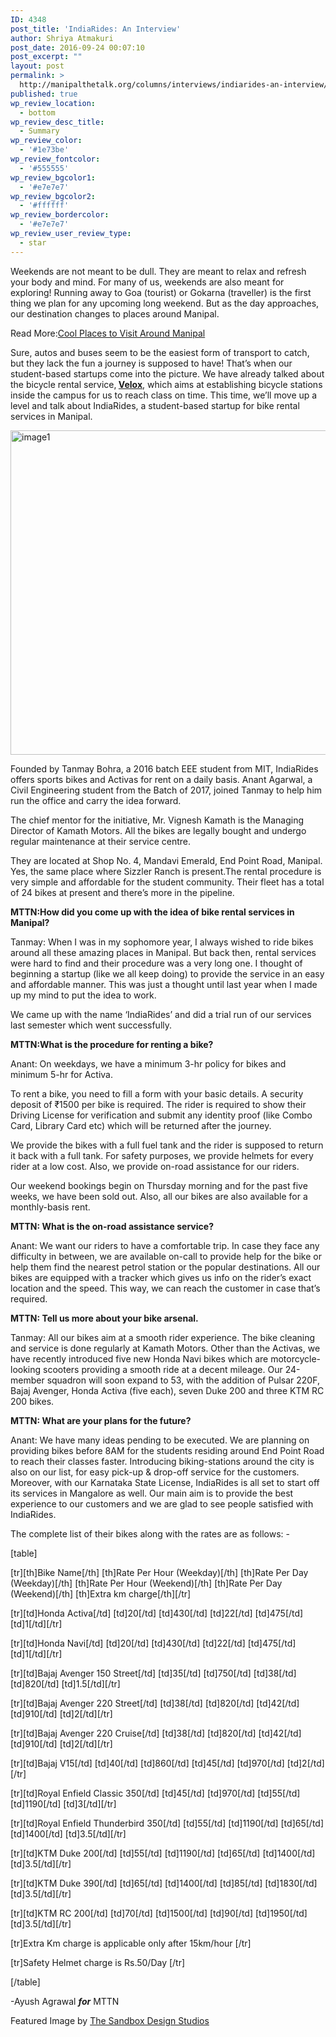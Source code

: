 ```yaml
---
ID: 4348
post_title: 'IndiaRides: An Interview'
author: Shriya Atmakuri
post_date: 2016-09-24 00:07:10
post_excerpt: ""
layout: post
permalink: >
  http://manipalthetalk.org/columns/interviews/indiarides-an-interview/
published: true
wp_review_location:
  - bottom
wp_review_desc_title:
  - Summary
wp_review_color:
  - '#1e73be'
wp_review_fontcolor:
  - '#555555'
wp_review_bgcolor1:
  - '#e7e7e7'
wp_review_bgcolor2:
  - '#ffffff'
wp_review_bordercolor:
  - '#e7e7e7'
wp_review_user_review_type:
  - star
---
```

Weekends are not meant to be dull. They are meant to relax and refresh your body and mind. For many of us, weekends are also meant for exploring! Running away to Goa (tourist) or Gokarna (traveller) is the first thing we plan for any upcoming long weekend. But as the day approaches, our destination changes to places around Manipal.

Read More:<a href="http://manipalthetalk.org/columns/travel/cool-places-visit-around-manipal/" xlink="href" target="_blank">Cool Places to Visit Around Manipal</a>

Sure, autos and buses seem to be the easiest form of transport to catch, but they lack the fun a journey is supposed to have! That’s when our student-based startups come into the picture. We have already talked about the bicycle rental service,<strong> <a href="http://manipalthetalk.org/columns/interviews/an-interview-with-velox/" xlink="href" target="_blank">Velox</a></strong>, which aims at establishing bicycle stations inside the campus for us to reach class on time. This time, we’ll move up a level and talk about IndiaRides, a student-based startup for bike rental services in Manipal.

<a href="http://manipalthetalk.org/wp-content/uploads/2016/09/Image1.png" xlink="href"><img class="aligncenter wp-image-4350" src="http://manipalthetalk.org/wp-content/uploads/2016/09/Image1-1024x683.png" alt="image1" width="779" height="519" /></a>

Founded by Tanmay Bohra, a 2016 batch EEE student from MIT, IndiaRides offers sports bikes and Activas for rent on a daily basis. Anant Agarwal, a Civil Engineering student from the Batch of 2017, joined Tanmay to help him run the office and carry the idea forward.

The chief mentor for the initiative, Mr. Vignesh Kamath is the Managing Director of Kamath Motors. All the bikes are legally bought and undergo regular maintenance at their service centre.

They are located at Shop No. 4, Mandavi Emerald, End Point Road, Manipal. Yes, the same place where Sizzler Ranch is present.The rental procedure is very simple and affordable for the student community. Their fleet has a total of 24 bikes at present and there’s more in the pipeline.

<strong>MTTN:How did you come up with the idea of bike rental services in Manipal?</strong>

Tanmay: When I was in my sophomore year, I always wished to ride bikes around all these amazing places in Manipal. But back then, rental services were hard to find and their procedure was a very long one. I thought of beginning a startup (like we all keep doing) to provide the service in an easy and affordable manner. This was just a thought until last year when I made up my mind to put the idea to work.

We came up with the name ‘IndiaRides’ and did a trial run of our services last semester which went successfully.

<strong>MTTN:What is the procedure for renting a bike?</strong>

Anant: On weekdays, we have a minimum 3-hr policy for bikes and minimum 5-hr for Activa.

To rent a bike, you need to fill a form with your basic details. A security deposit of ₹1500 per bike is required. The rider is required to show their Driving License for verification and submit any identity proof (like Combo Card, Library Card etc) which will be returned after the journey.

We provide the bikes with a full fuel tank and the rider is supposed to return it back with a full tank. For safety purposes, we provide helmets for every rider at a low cost. Also, we provide on-road assistance for our riders.

Our weekend bookings begin on Thursday morning and for the past five weeks, we have been sold out. Also, all our bikes are also available for a monthly-basis rent.

<strong>MTTN: What is the on-road assistance service?</strong>

Anant: We want our riders to have a comfortable trip. In case they face any difficulty in between, we are available on-call to provide help for the bike or help them find the nearest petrol station or the popular destinations. All our bikes are equipped with a tracker which gives us info on the rider’s exact location and the speed. This way, we can reach the customer in case that’s required.

<strong>MTTN: Tell us more about your bike arsenal.</strong>

Tanmay: All our bikes aim at a smooth rider experience. The bike cleaning and service is done regularly at Kamath Motors. Other than the Activas, we have recently introduced five new Honda Navi bikes which are motorcycle-looking scooters providing a smooth ride at a decent mileage. Our 24-member squadron will soon expand to 53, with the addition of Pulsar 220F, Bajaj Avenger, Honda Activa (five each), seven Duke 200 and three KTM RC 200 bikes.

<strong>MTTN: What are your plans for the future?</strong>

Anant: We have many ideas pending to be executed. We are planning on providing bikes before 8AM for the students residing around End Point Road to reach their classes faster. Introducing biking-stations around the city is also on our list, for easy pick-up &amp; drop-off service for the customers. Moreover, with our Karnataka State License, IndiaRides is all set to start off its services in Mangalore as well. Our main aim is to provide the best experience to our customers and we are glad to see people satisfied with IndiaRides.

The complete list of their bikes along with the rates are as follows: -

[table]

[tr][th]Bike Name[/th] [th]Rate Per Hour (Weekday)[/th] [th]Rate Per Day (Weekday)[/th] [th]Rate Per Hour (Weekend)[/th] [th]Rate Per Day (Weekend)[/th] [th]Extra km charge[/th][/tr]

[tr][td]Honda Activa[/td] [td]20[/td] [td]430[/td] [td]22[/td] [td]475[/td] [td]1[/td][/tr]

[tr][td]Honda Navi[/td] [td]20[/td] [td]430[/td] [td]22[/td] [td]475[/td] [td]1[/td][/tr]

[tr][td]Bajaj Avenger 150 Street[/td] [td]35[/td] [td]750[/td] [td]38[/td] [td]820[/td] [td]1.5[/td][/tr]

[tr][td]Bajaj Avenger 220 Street[/td] [td]38[/td] [td]820[/td] [td]42[/td] [td]910[/td] [td]2[/td][/tr]

[tr][td]Bajaj Avenger 220 Cruise[/td] [td]38[/td] [td]820[/td] [td]42[/td] [td]910[/td] [td]2[/td][/tr]

[tr][td]Bajaj V15[/td] [td]40[/td] [td]860[/td] [td]45[/td] [td]970[/td] [td]2[/td][/tr]

[tr][td]Royal Enfield Classic 350[/td] [td]45[/td] [td]970[/td] [td]55[/td] [td]1190[/td] [td]3[/td][/tr]

[tr][td]Royal Enfield Thunderbird 350[/td] [td]55[/td] [td]1190[/td] [td]65[/td] [td]1400[/td] [td]3.5[/td][/tr]

[tr][td]KTM Duke 200[/td] [td]55[/td] [td]1190[/td] [td]65[/td] [td]1400[/td] [td]3.5[/td][/tr]

[tr][td]KTM Duke 390[/td] [td]65[/td] [td]1400[/td] [td]85[/td] [td]1830[/td] [td]3.5[/td][/tr]

[tr][td]KTM RC 200[/td] [td]70[/td] [td]1500[/td] [td]90[/td] [td]1950[/td] [td]3.5[/td][/tr]

[tr]Extra Km charge is applicable only after 15km/hour [/tr]

[tr]Safety Helmet charge is Rs.50/Day [/tr]

[/table]

-Ayush Agrawal <strong><em>for</em></strong> MTTN

Featured Image by <a href="https://www.facebook.com/thesandboxstudios" xlink="href">The Sandbox Design Studios</a>
